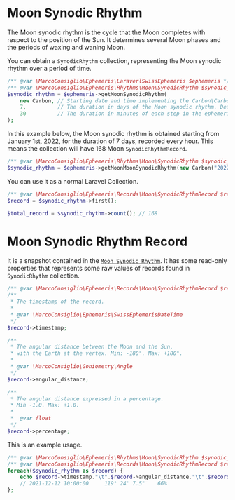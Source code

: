 # Moon Synodic Rhythm
The Moon synodic rhythm is the cycle that the Moon completes with respect to the position of the Sun. It determines several Moon phases and the periods of waxing and waning Moon.

You can obtain a `SynodicRhythm` collection, representing the Moon synodic rhythm over a period of time.
```php
/** @var \MarcoConsiglio\Ephemeris\LaraverlSwissEphemeris $ephemeris */
/** @var \MarcoConsiglio\Ephemeris\Rhythms\Moon\SynodicRhythm $synodic_rhythm */
$synodic_rhythm = $ephemeris->getMoonSynodicRhythm(
    new Carbon, // Starting date and time implementing the Carbon\CarbonInterface. Required.
    7,          // The duration in days of the Moon synodic rhythm. Default: 30 days.
    30          // The duration in minutes of each step in the ephemeris. Default: 60 minutes.
);
```

In this example below, the Moon synodic rhythm is obtained starting from January 1st, 2022, for the duration of 7 days, recorded every hour. This means the collection will have 168 Moon `SynodicRhythmRecord`.
```php
/** @var \MarcoConsiglio\Ephemeris\Rhythms\Moon\SynodicRhythm $synodic_rhythm */
$synodic_rhythm = $ephemeris->getMoonMoonSynodicRhythm(new Carbon("2022-01-01"), 7); 
```
You can use it as a normal Laravel Collection.

```php
/** @var \MarcoConsiglio\Ephemeris\Records\Moon\SynodicRhythmRecord $record */
$record = $synodic_rhythm->first();

$total_record = $synodic_rhythm->count(); // 168
```
# Moon Synodic Rhythm Record
It is a snapshot contained in the [`Moon Synodic Rhythm`](#moon-synodic-rhythm). It has some read-only properties that represents some raw values of records found in `SynodicRhythm` collection.
```php
/** @var \MarcoConsiglio\Ephemeris\Records\Moon\SynodicRhythmRecord $record */
/** 
 * The timestamp of the record.
 * 
 * @var \MarcoConsiglio\Ephemeris\SwissEphemerisDateTime
 */
$record->timestamp;

/** 
 * The angular distance between the Moon and the Sun, 
 * with the Earth at the vertex. Min: -180°. Max: +180°.
 * 
 * @var \MarcoConsiglio\Goniometry\Angle 
 */
$record->angular_distance;

/**
 * The angular distance expressed in a percentage. 
 * Min -1.0. Max: +1.0.
 * 
 *  @var float
 */
$record->percentage;
```
This is an example usage.
```php
/** @var \MarcoConsiglio\Ephemeris\Rhythms\Moon\SynodicRhythm $synodic_rhythm */
/** @var \MarcoConsiglio\Ephemeris\Records\Moon\SynodicRhythmRecord $record */
foreach($synodic_rhythm as $record) { 
    echo $record->timestamp."\t".$record->angular_distance."\t".$record->percentage."%\n"; 
    // 2021-12-12 10:00:00     119° 24' 7.5"    66%
};
```